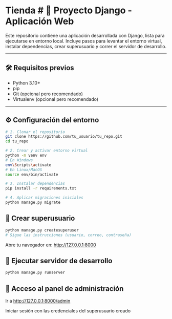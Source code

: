 # Tienda # 🧠 Proyecto Django - Aplicación Web

Este repositorio contiene una aplicación desarrollada con Django, lista para ejecutarse en entorno local. Incluye pasos para levantar el entorno virtual, instalar dependencias, crear superusuario y correr el servidor de desarrollo.

---

## 🛠️ Requisitos previos

- Python 3.10+
- pip
- Git (opcional pero recomendado)
- Virtualenv (opcional pero recomendado)

---

## ⚙️ Configuración del entorno

```bash
# 1. Clonar el repositorio
git clone https://github.com/tu_usuario/tu_repo.git
cd tu_repo

# 2. Crear y activar entorno virtual
python -m venv env
# En Windows
env\Scripts\activate
# En Linux/MacOS
source env/bin/activate

# 3. Instalar dependencias
pip install -r requirements.txt

# 4. Aplicar migraciones iniciales
python manage.py migrate

```

## 👤 Crear superusuario

```bash
python manage.py createsuperuser
# Sigue las instrucciones (usuario, correo, contraseña)
```
Abre tu navegador en: http://127.0.0.1:8000

## 🚀 Ejecutar servidor de desarrollo
```bash
python manage.py runserver
```

## 🔐 Acceso al panel de administración

Ir a http://127.0.0.1:8000/admin

Iniciar sesión con las credenciales del superusuario creado

